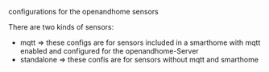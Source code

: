 configurations for the openandhome sensors

There are two kinds of sensors:
- mqtt => these configs are for sensors included in a smarthome with mqtt enabled and configured for the openandhome-Server
- standalone => these confis are for sensors without mqtt and smarthome

